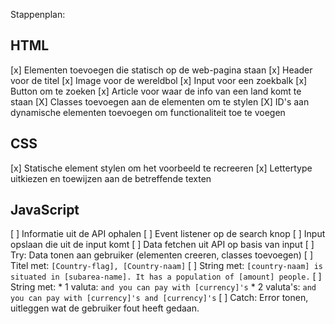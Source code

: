 Stappenplan:

## HTML
[x] Elementen toevoegen die statisch op de web-pagina staan
    [x] Header voor de titel
    [x] Image voor de wereldbol
    [x] Input voor een zoekbalk
    [x] Button om te zoeken
    [x] Article voor waar de info van een land komt te staan
[X] Classes toevoegen aan de elementen om te stylen
[X] ID's aan dynamische elementen toevoegen om functionaliteit toe te voegen

## CSS
[x] Statische element stylen om het voorbeeld te recreeren
[x] Lettertype uitkiezen en toewijzen aan de betreffende texten

## JavaScript
[ ] Informatie uit de API ophalen
[ ] Event listener op de search knop
[ ] Input opslaan die uit de input komt
[ ] Data fetchen uit API op basis van input
[ ] Try: Data tonen aan gebruiker (elementen creeren, classes toevoegen)
    [ ] Titel met: `[Country-flag], [Country-naam]`
    [ ] String met: `[country-naam] is situated in [subarea-name]. It has a population of [amount] people.`
    [ ] String met: 
        * 1 valuta: `and you can pay with [currency]'s`
        * 2 valuta's: `and you can pay with [currency]'s and [currency]'s`
[ ] Catch: Error tonen, uitleggen wat de gebruiker fout heeft gedaan.